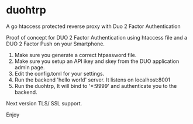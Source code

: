 # duohtrp
A go htaccess protected reverse proxy with Duo 2 Factor Authentication

Proof of concept for DUO 2 Factor Authentication using htaccess file and
a DUO 2 Factor Push on your Smartphone.




1. Make sure you generate a correct htpassword file.
2. Make sure you setup an API ikey and skey from the DUO application admin page.
3. Edit the config.toml for your settings.
4. Run the backend 'hello world' server. It listens on localhost:8001
5. Run the duohtrp, It will bind to '*:9999' and authenticate you to the backend.


Next version TLS/ SSL support.

Enjoy
